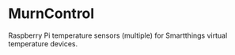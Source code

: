 # MurnControl

Raspberry Pi temperature sensors (multiple) for Smartthings virtual temperature devices.
